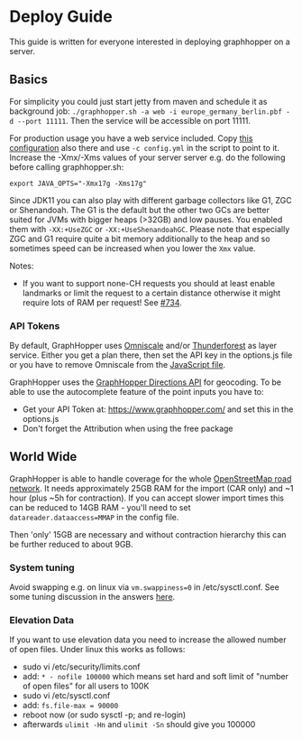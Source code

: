 # Deploy Guide

This guide is written for everyone interested in deploying graphhopper on a server.

## Basics

For simplicity you could just start jetty from maven and schedule it as background job:
`./graphhopper.sh -a web -i europe_germany_berlin.pbf -d --port 11111`.
Then the service will be accessible on port 11111.

For production usage you have a web service included. Copy [this configuration](https://raw.githubusercontent.com/graphhopper/graphhopper/master/config-example.yml)
also there and use `-c config.yml` in the script to point to it. Increase the -Xmx/-Xms values of your server server e.g.
do the following before calling graphhopper.sh:

```
export JAVA_OPTS="-Xmx17g -Xms17g"
```

Since JDK11 you can also play with different garbage collectors like G1, ZGC or Shenandoah. The G1 is the default but the other two GCs are better suited for JVMs with bigger heaps (>32GB) and low pauses. You enabled them with `-XX:+UseZGC` or `-XX:+UseShenandoahGC`. Please note that especially ZGC and G1 require quite a bit memory additionally to the heap and so sometimes speed can be increased when you lower the `Xmx` value.

Notes:

 * If you want to support none-CH requests you should at least enable landmarks or limit the request to a certain distance otherwise it might require lots of RAM per request! See [#734](https://github.com/graphhopper/graphhopper/issues/734).

### API Tokens

By default, GraphHopper uses [Omniscale](http://omniscale.com/) and/or [Thunderforest](http://thunderforest.com/) as layer service.
Either you get a plan there, then set the API key in the options.js file or you
have to remove Omniscale from the [JavaScript file](https://github.com/graphhopper/graphhopper/blob/master/web/src/main/resources/assets/js/map.js).

GraphHopper uses the [GraphHopper Directions API](https://docs.graphhopper.com/#tag/Geocoding-API) for geocoding. To be able to use the autocomplete feature of the point inputs you have to:

 * Get your API Token at: https://www.graphhopper.com/ and set this in the options.js
 * Don't forget the Attribution when using the free package

## World Wide

GraphHopper is able to handle coverage for the whole [OpenStreetMap road network](http://planet.osm.org/).
It needs approximately 25GB RAM for the import (CAR only) and ~1 hour (plus ~5h for contraction).
If you can accept slower import times this can be reduced to 14GB RAM - you'll need to set `datareader.dataaccess=MMAP` in the config file.

Then 'only' 15GB are necessary and without contraction hierarchy this can be further reduced to about 9GB.

### System tuning

Avoid swapping e.g. on linux via `vm.swappiness=0` in /etc/sysctl.conf. See some tuning discussion in the answers [here](http://stackoverflow.com/q/38905739/194609).

### Elevation Data

If you want to use elevation data you need to increase the allowed number of open files. Under linux this works as follows:

 * sudo vi /etc/security/limits.conf
 * add: `* - nofile 100000`
   which means set hard and soft limit of "number of open files" for all users to 100K
 * sudo vi /etc/sysctl.conf
 * add: `fs.file-max = 90000`
 * reboot now (or sudo sysctl -p; and re-login)
 * afterwards `ulimit -Hn` and `ulimit -Sn` should give you 100000
